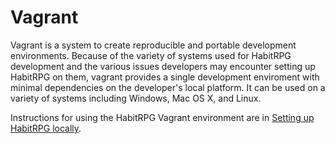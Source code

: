 # Vagrant #

Vagrant is a system to create reproducible and portable development
environments. Because of the variety of systems used for HabitRPG
development and the various issues developers may encounter setting up
HabitRPG on them, vagrant provides a single development enviroment with
minimal dependencies on the developer's local platform. It can be used
on a variety of systems including Windows, Mac OS X, and Linux.

Instructions for using the HabitRPG Vagrant environment are in
[Setting up HabitRPG locally](http://habitrpg.wikia.com/wiki/Setting_up_HabitRPG_locally).
